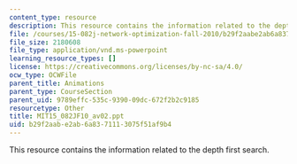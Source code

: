 ```yaml
---
content_type: resource
description: This resource contains the information related to the depth first search.
file: /courses/15-082j-network-optimization-fall-2010/b29f2aabe2ab6a8371113075f51af9b4_MIT15_082JF10_av02.ppt
file_size: 2180608
file_type: application/vnd.ms-powerpoint
learning_resource_types: []
license: https://creativecommons.org/licenses/by-nc-sa/4.0/
ocw_type: OCWFile
parent_title: Animations
parent_type: CourseSection
parent_uid: 9789effc-535c-9390-09dc-672f2b2c9185
resourcetype: Other
title: MIT15_082JF10_av02.ppt
uid: b29f2aab-e2ab-6a83-7111-3075f51af9b4
---
```

This resource contains the information related to the depth first search.